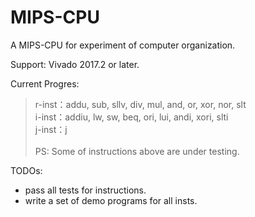# MIPS-CPU
A MIPS-CPU for experiment of computer organization. 

Support:
Vivado 2017.2 or later.

Current Progres:
> r-inst：addu, sub, sllv, div, mul, and, or, xor, nor, slt </br>
> i-inst：addiu, lw, sw, beq, ori, lui, andi, xori, slti </br>
> j-inst：j </br>
> </br>
> PS: Some of instructions above are under testing.

TODOs: 
* pass all tests for instructions.
* write a set of demo programs for all insts.